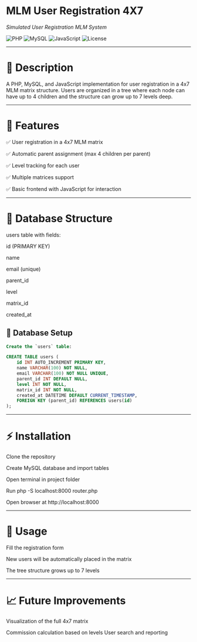 # MLM User Registration 4X7

_Simulated User Registration MLM System_

![PHP](https://img.shields.io/badge/PHP-8.2-blue)
![MySQL](https://img.shields.io/badge/MySQL-8.0-orange)
![JavaScript](https://img.shields.io/badge/JavaScript-ES6-yellow)
![License](https://img.shields.io/badge/license-MIT-green)

---

# 📝 Description

A PHP, MySQL, and JavaScript implementation for user registration in a 4x7 MLM matrix structure. Users are organized in a tree where each node can have up to 4 children and the structure can grow up to 7 levels deep.

---

# 🚀 Features

✅ User registration in a 4x7 MLM matrix

✅ Automatic parent assignment (max 4 children per parent)

✅ Level tracking for each user

✅ Multiple matrices support

✅ Basic frontend with JavaScript for interaction

---

# 💾 Database Structure

users table with fields:

id (PRIMARY KEY)

name

email (unique)

parent_id

level

matrix_id

created_at



## 💾 Database Setup

```sql
Create the `users` table:

CREATE TABLE users (
    id INT AUTO_INCREMENT PRIMARY KEY,
    name VARCHAR(100) NOT NULL,
    email VARCHAR(100) NOT NULL UNIQUE,
    parent_id INT DEFAULT NULL,
    level INT NOT NULL,
    matrix_id INT NOT NULL,
    created_at DATETIME DEFAULT CURRENT_TIMESTAMP,
    FOREIGN KEY (parent_id) REFERENCES users(id)
);
```
---

# ⚡ Installation

Clone the repository

Create MySQL database and import tables

Open terminal in project folder

Run php -S localhost:8000 router.php

Open browser at http://localhost:8000

---

# 🎯 Usage

Fill the registration form

New users will be automatically placed in the matrix

The tree structure grows up to 7 levels

---

# 📈 Future Improvements

Visualization of the full 4x7 matrix

Commission calculation based on levels
User search and reporting

